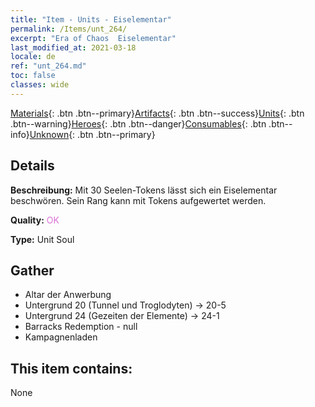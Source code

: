 ```yaml
---
title: "Item - Units - Eiselementar"
permalink: /Items/unt_264/
excerpt: "Era of Chaos  Eiselementar"
last_modified_at: 2021-03-18
locale: de
ref: "unt_264.md"
toc: false
classes: wide
---
```

 [Materials](/de/Items/){: .btn .btn--primary}[Artifacts](/de/Items/Artifacts/){: .btn .btn--success}[Units](/de/Items/Units/){: .btn .btn--warning}[Heroes](/de/Items/Heroes/){: .btn .btn--danger}[Consumables](/de/Items/Consumables/){: .btn .btn--info}[Unknown](/de/Items/Unknown/){: .btn .btn--primary}

## Details
 **Beschreibung:** Mit 30 Seelen-Tokens lässt sich ein Eiselementar beschwören. Sein Rang kann mit Tokens aufgewertet werden.

 **Quality:** <span style="color: #DA70D6">OK</span>

 **Type:** Unit Soul

## Gather

*    Altar der Anwerbung 
*    Untergrund 20 (Tunnel und Troglodyten) -> 20-5 
*    Untergrund 24 (Gezeiten der Elemente) -> 24-1 
*    Barracks Redemption - null 
*    Kampagnenladen 

## This item contains:

  None

